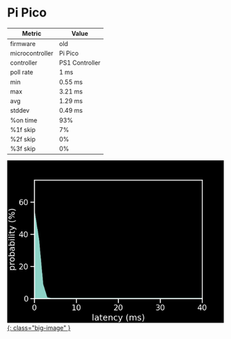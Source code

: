 # Pi Pico

| Metric          | Value          |
| --------------- | -------------- |
| firmware        | old            |
| microcontroller | Pi Pico        |
| controller      | PS1 Controller |
| poll rate       | 1 ms           |
| min             | 0.55 ms        |
| max             | 3.21 ms        |
| avg             | 1.29 ms        |
| stddev          | 0.49 ms        |
| %on time        | 93%            |
| %1f skip        | 7%             |
| %2f skip        | 0%             |
| %3f skip        | 0%             |

[![Graph](/assets/images/results/ps1_ardwiino.png){: class="big-image" }](/assets/images/results/ps1_ardwiino.png)

